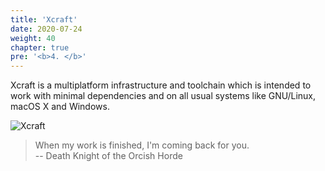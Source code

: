 ```yaml
---
title: 'Xcraft'
date: 2020-07-24
weight: 40
chapter: true
pre: '<b>4. </b>'
---
```


Xcraft is a multiplatform infrastructure and toolchain which is intended to work
with minimal dependencies and on all usual systems like GNU/Linux, macOS X and
Windows.

![Xcraft](/img/x-logo.png?width=600px)

> When my work is finished, I'm coming back for you.  
> -- Death Knight of the Orcish Horde
